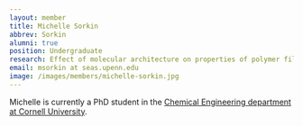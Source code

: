 ```yaml
---
layout: member
title: Michelle Sorkin
abbrev: Sorkin
alumni: true
position: Undergraduate
research: Effect of molecular architecture on properties of polymer films
email: msorkin at seas.upenn.edu
image: /images/members/michelle-sorkin.jpg
---
```


Michelle is currently a PhD student in the [Chemical Engineering department
at Cornell University](https://www.cheme.cornell.edu/).
